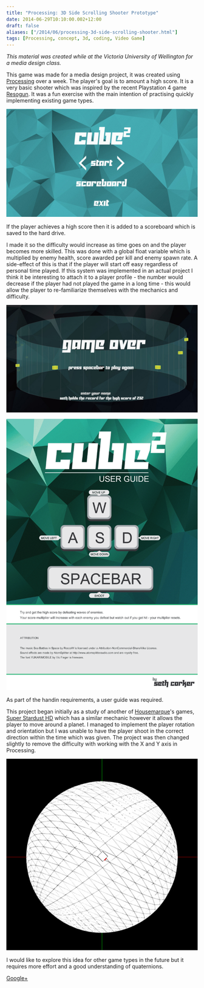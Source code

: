```yaml
---
title: "Processing: 3D Side Scrolling Shooter Prototype"
date: 2014-06-29T10:10:00.002+12:00
draft: false
aliases: ["/2014/06/processing-3d-side-scrolling-shooter.html"]
tags: [Processing, concept, 3d, coding, Video Game]
---
```


_This material was created while at the Victoria University of Wellington for a media design class._

This game was made for a media design project, it was created using [Processing](https://processing.org/) over a week. The player's goal is to amount a high score. It is a very basic shooter which was inspired by the recent Playstation 4 game [Resogun](https://www.housemarque.com/games/resogun/). It was a fun exercise with the main intention of practising quickly implementing existing game types.

![](CorkerSethProject3.001.jpg)

If the player achieves a high score then it is added to a scoreboard which is saved to the hard drive.

I made it so the difficulty would increase as time goes on and the player becomes more skilled. This was done with a global float variable which is multiplied by enemy health, score awarded per kill and enemy spawn rate. A side-effect of this is that if the player will start off easy regardless of personal time played. If this system was implemented in an actual project I think it be interesting to attach it to a player profile - the number would decrease if the player had not played the game in a long time - this would allow the player to re-familiarize themselves with the mechanics and difficulty.

![Game Over Screen for MDDN241 Processing Project by Seth Corker](CorkerSethProject3.005.jpg)

![User Guide for MDDN241 Processing Project by Seth Corker](CorkerSethProject3.png)

As part of the handin requirements, a user guide was required.

This project began initially as a study of another of [Housemarque](https://www.housemarque.com/)'s games, [Super Stardust HD](https://www.housemarque.com/games/super-stardust-hd/) which has a similar mechanic however it allows the player to move around a planet. I managed to implement the player rotation and orientation but I was unable to have the player shoot in the correct direction within the time which was given. The project was then changed slightly to remove the difficulty with working with the X and Y axis in Processing.

![Discarded Prototype for MDDN241 Processing Project by Seth Corker](Untitled-1.jpg)

I would like to explore this idea for other game types in the future but it requires more effort and a good understanding of quaternions.

[Google+](https://plus.google.com/114747953941684908698)
